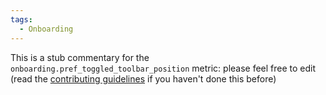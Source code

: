 ```yaml
---
tags:
  - Onboarding
---
```


This is a stub commentary for the `onboarding.pref_toggled_toolbar_position` metric: please feel free to edit (read the
[contributing guidelines](https://github.com/mozilla/glean-annotations/blob/main/CONTRIBUTING.md)
if you haven't done this before)

